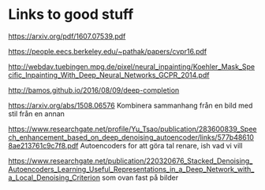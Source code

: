 # Links to good stuff

https://arxiv.org/pdf/1607.07539.pdf

https://people.eecs.berkeley.edu/~pathak/papers/cvpr16.pdf

http://webdav.tuebingen.mpg.de/pixel/neural_inpainting/Koehler_Mask_Specific_Inpainting_With_Deep_Neural_Networks_GCPR_2014.pdf

http://bamos.github.io/2016/08/09/deep-completion

https://arxiv.org/abs/1508.06576 Kombinera sammanhang från en bild med stil från en annan

https://www.researchgate.net/profile/Yu_Tsao/publication/283600839_Speech_enhancement_based_on_deep_denoising_autoencoder/links/577b486108ae213761c9c7f8.pdf Autoencoders for att göra tal renare, ish vad vi vill

https://www.researchgate.net/publication/220320676_Stacked_Denoising_Autoencoders_Learning_Useful_Representations_in_a_Deep_Network_with_a_Local_Denoising_Criterion som ovan fast på bilder

